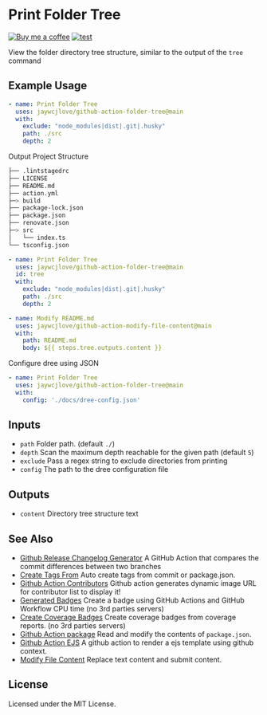 Print Folder Tree
===

[![Buy me a coffee](https://img.shields.io/badge/Buy%20me%20a%20coffee-048754?logo=buymeacoffee)](https://jaywcjlove.github.io/#/sponsor)
[![test](https://github.com/jaywcjlove/github-action-folder-tree/actions/workflows/ci.yml/badge.svg)](https://github.com/jaywcjlove/github-action-folder-tree/actions/workflows/ci.yml)

View the folder directory tree structure, similar to the output of the `tree` command

## Example Usage

```yml
- name: Print Folder Tree
  uses: jaywcjlove/github-action-folder-tree@main
  with:
    exclude: "node_modules|dist|.git|.husky"
    path: ./src
    depth: 2
```

Output Project Structure

```sh
├── .lintstagedrc
├── LICENSE
├── README.md
├── action.yml
├─> build
├── package-lock.json
├── package.json
├── renovate.json
├─> src
│   └── index.ts
└── tsconfig.json
```

```yml
- name: Print Folder Tree
  uses: jaywcjlove/github-action-folder-tree@main
  id: tree
  with:
    exclude: "node_modules|dist|.git|.husky"
    path: ./src
    depth: 2

- name: Modify README.md
  uses: jaywcjlove/github-action-modify-file-content@main
  with:
    path: README.md
    body: ${{ steps.tree.outputs.content }}
```

Configure dree using JSON

```yml
- name: Print Folder Tree
  uses: jaywcjlove/github-action-folder-tree@main
  with:
    config: './docs/dree-config.json'
```

## Inputs

- `path` Folder path. (default `./`)
- `depth` Scan the maximum depth reachable for the given path (default `5`)
- `exclude` Pass a regex string to exclude directories from printing
- `config` The path to the dree configuration file

## Outputs

- `content` Directory tree structure text

## See Also

- [Github Release Changelog Generator](https://github.com/jaywcjlove/changelog-generator) A GitHub Action that compares the commit differences between two branches
- [Create Tags From](https://github.com/jaywcjlove/create-tag-action) Auto create tags from commit or package.json.
- [Github Action Contributors](https://github.com/jaywcjlove/github-action-contributors) Github action generates dynamic image URL for contributor list to display it!
- [Generated Badges](https://github.com/jaywcjlove/generated-badges) Create a badge using GitHub Actions and GitHub Workflow CPU time (no 3rd parties servers)
- [Create Coverage Badges](https://github.com/jaywcjlove/coverage-badges-cli) Create coverage badges from coverage reports. (no 3rd parties servers)
- [Github Action package](https://github.com/jaywcjlove/github-action-package) Read and modify the contents of `package.json`.
- [Github Action EJS](https://github.com/jaywcjlove/github-action-package) A github action to render a ejs template using github context.
- [Modify File Content](https://github.com/jaywcjlove/github-action-modify-file-content) Replace text content and submit content.

## License

Licensed under the MIT License.

